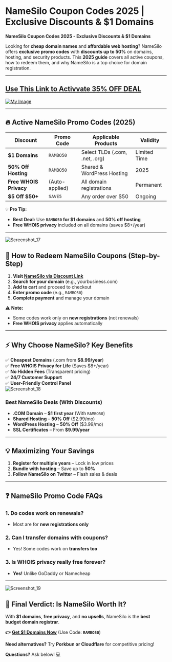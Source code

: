 # NameSilo Coupon Codes 2025 | Exclusive Discounts &amp; $1 Domains
 **NameSilo Coupon Codes 2025 - Exclusive Discounts & $1 Domains**

Looking for **cheap domain names** and **affordable web hosting**? NameSilo offers **exclusive promo codes** with **discounts up to 50%** on domains, hosting, and security products. This **2025 guide** covers all active coupons, how to redeem them, and why NameSilo is a top choice for domain registration.

---
[Use This Link to Activvate 35% OFF DEAL](https://www.namesilo.com/?rid=b81d530uh)
---


[![My Image](https://github.com/user-attachments/assets/92c15d2d-23d1-4eba-b59e-14c457e84393)](https://www.namesilo.com/?rid=b81d530uh)

---

## **🔥 Active NameSilo Promo Codes (2025)**  

| **Discount** | **Promo Code** | **Applicable Products** | **Validity** |  
|-------------|--------------|---------------------|-------------|  
| **$1 Domains** | `RAMBO50` | Select TLDs (.com, .net, .org) | Limited Time |  
| **50% Off Hosting** | `RAMBO50` | Shared & WordPress Hosting | 2025 |  
| **Free WHOIS Privacy** | (Auto-applied) | All domain registrations | Permanent |  
| **$5 Off $50+** | `SAVE5` | Any order over $50 | Ongoing |  

💡 **Pro Tip:**  
- **Best Deal:** Use **`RAMBO50` for $1 domains** and **50% off hosting**  
- **Free WHOIS privacy** included on all domains (saves $8+/year)  

---
![Screenshot_17](https://github.com/user-attachments/assets/2ed44885-322e-4eb9-b656-7e586a08c117)


## **🚀 How to Redeem NameSilo Coupons (Step-by-Step)**  
1. **Visit [NameSilo via Discount Link](https://www.namesilo.com/?rid=b81d530uh)**  
2. **Search for your domain** (e.g., yourbusiness.com)  
3. **Add to cart** and proceed to checkout  
4. **Enter promo code** (e.g., `RAMBO50`)  
5. **Complete payment** and manage your domain  

⚠ **Note:**  
- Some codes work only on **new registrations** (not renewals)  
- **Free WHOIS privacy** applies automatically  

---

## **⚡ Why Choose NameSilo? Key Benefits**  
✅ **Cheapest Domains** (.com from **$8.99/year**)  
✅ **Free WHOIS Privacy for Life** (Saves $8+/year)  
✅ **No Hidden Fees** (Transparent pricing)  
✅ **24/7 Customer Support**  
✅ **User-Friendly Control Panel**  
![Screenshot_18](https://github.com/user-attachments/assets/26727c87-3a97-4f6b-a804-dab35d71d17b)

### **Best NameSilo Deals (With Discounts)**  
- **.COM Domain** – **$1 first year** (With `RAMBO50`)  
- **Shared Hosting** – **50% Off** ($2.99/mo)  
- **WordPress Hosting** – **50% Off** ($3.99/mo)  
- **SSL Certificates** – From **$9.99/year**  

---

## **💡 Maximizing Your Savings**  
1. **Register for multiple years** – Lock in low prices  
2. **Bundle with hosting** – Save up to **50%**  
3. **Follow NameSilo on Twitter** – Flash sales & deals  

---

## **❓ NameSilo Promo Code FAQs**  
### **1. Do codes work on renewals?**  
   - Most are for **new registrations only**  

### **2. Can I transfer domains with coupons?**  
   - Yes! Some codes work on **transfers too**  

### **3. Is WHOIS privacy really free forever?**  
   - **Yes!** Unlike GoDaddy or Namecheap  

---
![Screenshot_19](https://github.com/user-attachments/assets/28b532de-fe77-4db3-864a-4784155be153)

## **🎯 Final Verdict: Is NameSilo Worth It?**  
With **$1 domains**, **free privacy**, and **no upsells**, NameSilo is the **best budget domain registrar**.  

**👉 [Get $1 Domains Now](https://www.namesilo.com/?rid=b81d530uh)** (Use Code: **`RAMBO50`**)  

**Need alternatives?** Try **Porkbun or Cloudflare** for competitive pricing!  

**Questions?** Ask below! 💻
